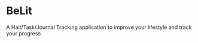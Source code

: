 # BeLit

A Hait/Task/Journal Tracking application to improve your lifestyle and track your progress
